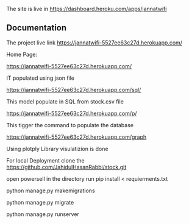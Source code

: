 The site is live in https://dashboard.heroku.com/apps/jannatwifi

## Documentation

The project live link https://jannatwifi-5527ee63c27d.herokuapp.com/

Home Page:

https://jannatwifi-5527ee63c27d.herokuapp.com/

IT populated using json file

https://jannatwifi-5527ee63c27d.herokuapp.com/sql/

This model populate in SQL from stock.csv file 

https://jannatwifi-5527ee63c27d.herokuapp.com/p/

This tigger the command to populate the database 

https://jannatwifi-5527ee63c27d.herokuapp.com/graph

Using plotply Library visulatizion is done 

For local Deployment
clone the https://github.com/JahidulHasanRabbi/stock.git

open powersell in the directory
run pip install < requierments.txt

python manage.py makemigrations

python manage.py migrate

python manage.py runserver
